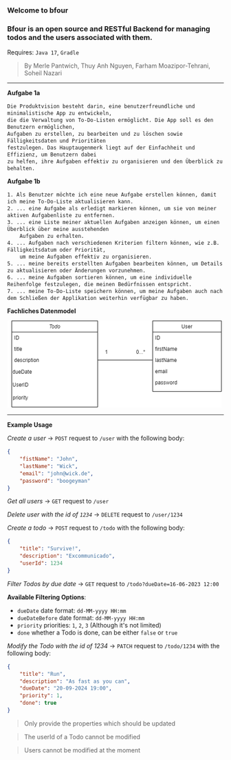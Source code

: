 ### **Welcome to bfour**

### Bfour is an **open source** and **RESTful** Backend for managing todos and the users associated with them.
Requires:
`Java 17`, `Gradle`
>By Merle Pantwich, Thuy Anh Nguyen, Farham Moazipor-Tehrani, Soheil Nazari
---

**Aufgabe 1a**
```
Die Produktvision besteht darin, eine benutzerfreundliche und minimalistische App zu entwickeln,
die die Verwaltung von To-Do-Listen ermöglicht. Die App soll es den Benutzern ermöglichen,
Aufgaben zu erstellen, zu bearbeiten und zu löschen sowie Fälligkeitsdaten und Prioritäten
festzulegen. Das Hauptaugenmerk liegt auf der Einfachheit und Effizienz, um Benutzern dabei
zu helfen, ihre Aufgaben effektiv zu organisieren und den Überblick zu behalten.
```

**Aufgabe 1b**
```
1. Als Benutzer möchte ich eine neue Aufgabe erstellen können, damit ich meine To-Do-Liste aktualisieren kann.
2. ... eine Aufgabe als erledigt markieren können, um sie von meiner aktiven Aufgabenliste zu entfernen.
3. ... eine Liste meiner aktuellen Aufgaben anzeigen können, um einen Überblick über meine ausstehenden
    Aufgaben zu erhalten.
4. ... Aufgaben nach verschiedenen Kriterien filtern können, wie z.B. Fälligkeitsdatum oder Priorität,
    um meine Aufgaben effektiv zu organisieren.
5. ... meine bereits erstellten Aufgaben bearbeiten können, um Details zu aktualisieren oder Änderungen vorzunehmen.
6. ... meine Aufgaben sortieren können, um eine individuelle Reihenfolge festzulegen, die meinen Bedürfnissen entspricht.
7. ... meine To-Do-Liste speichern können, um meine Aufgaben auch nach dem Schließen der Applikation weiterhin verfügbar zu haben.
```

**Fachliches Datenmodel**

![](assets/datenmodel.png)

---
**Example Usage**

*Create a user* -> `POST` request to `/user` with the following body:

```Json
{
    "fistName": "John",
    "lastName": "Wick",
    "email": "john@wick.de",
    "password": "boogeyman"
}
```

*Get all users* -> `GET` request to `/user`

*Delete user with the id of `1234`* -> `DELETE` request to `/user/1234`

*Create a todo* -> `POST` request to `/todo` with the following body:

```Json
{
    "title": "Survive!",
    "description": "Excommunicado",
    "userId": 1234
}
```
*Filter Todos by due date* -> `GET` request to `/todo?dueDate=16-06-2023 12:00`

**Available Filtering Options**:

- `dueDate` date format: `dd-MM-yyyy HH:mm`
- `dueDateBefore` date format: `dd-MM-yyyy HH:mm`
- `priority` priorities: `1`, `2`, `3` (Although it's not limited)
- `done` whether a Todo is done, can be either `false` or `true`

*Modify the Todo with the id of 1234* -> `PATCH` request to `/todo/1234` with the following body:

```Json
{
    "title": "Run",
    "description": "As fast as you can",
    "dueDate": "20-09-2024 19:00",
    "priority": 1,
    "done": true
}
```
> Only provide the properties which should be updated

> The userId of a Todo cannot be modified

> Users cannot be modified at the moment
